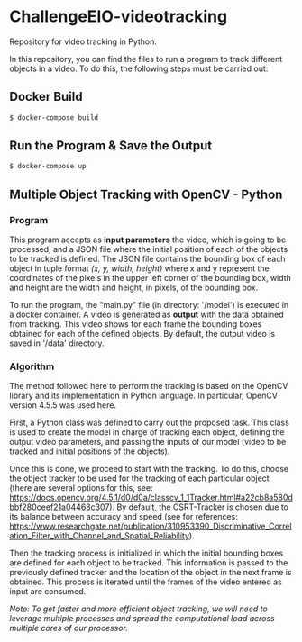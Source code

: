 # ChallengeEIO-videotracking
Repository for video tracking in Python.

In this repository, you can find the files to run a program to track different objects in a video. To do this, the following steps must be carried out:

## Docker Build
```sh
$ docker-compose build
```

## Run the Program & Save the Output
```sh
$ docker-compose up
```

## Multiple Object Tracking with OpenCV - Python

### Program

This program accepts as **input parameters** the video, which is going to be processed, and a JSON file where the initial position of each of the objects to be tracked is defined. The JSON file contains the bounding box of each object in tuple format *(x, y, width, height)* where x and y represent the coordinates of the pixels in the upper left corner of the bounding box, width and height are the width and height, in pixels, of the bounding box.

To run the program, the "main.py" file (in directory: '/model') is executed in a docker container. A video is generated as **output** with the data obtained from tracking. This video shows for each frame the bounding boxes obtained for each of the defined objects. By default, the output video is saved in '/data' directory.

### Algorithm

The method followed here to perform the tracking is based on the OpenCV library and its implementation in Python language. In particular, OpenCV version 4.5.5 was used here.

First, a Python class was defined to carry out the proposed task. This class is used to create the model in charge of tracking each object, defining the output video parameters, and passing the inputs of our model (video to be tracked and initial positions of the objects).

Once this is done, we proceed to start with the tracking. To do this, choose the object tracker to be used for the tracking of each particular object (there are several options for this, see: https://docs.opencv.org/4.5.1/d0/d0a/classcv_1_1Tracker.html#a22cb8a580dbbf280ceef21a04463c307). By default, the CSRT-Tracker is chosen due to its balance between accuracy and speed (see for references: https://www.researchgate.net/publication/310953390_Discriminative_Correlation_Filter_with_Channel_and_Spatial_Reliability). 

Then the tracking process is initialized in which the initial bounding boxes are defined for each object to be tracked. This information is passed to the previously defined tracker and the location of the object in the next frame is obtained. This process is iterated until the frames of the video entered as input are consumed.

*Note: To get faster and more efficient object tracking, we will need to leverage multiple processes and spread the computational load across 
multiple cores of our processor.*

